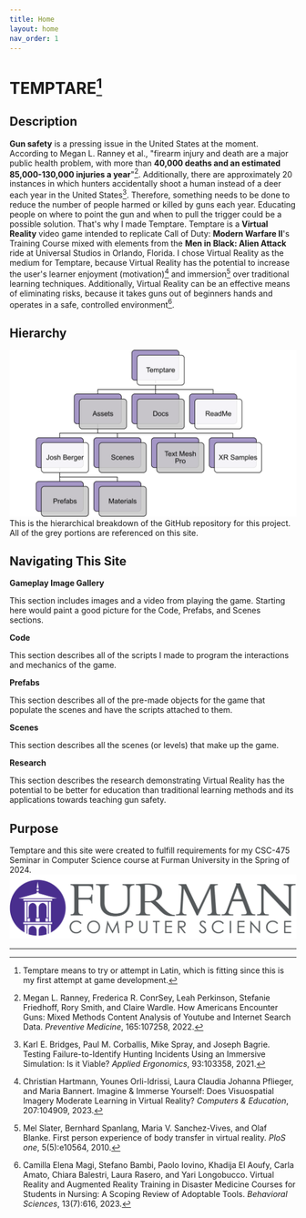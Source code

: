 ```yaml
---
title: Home
layout: home
nav_order: 1
---
```


# TEMPTARE[^1]
## Description
**Gun safety** is a pressing issue in the United States at the moment. According to Megan L. Ranney et al., "firearm injury and death are a major public health problem, with more than **40,000 deaths and an estimated 85,000-130,000 injuries a year**"[^2]. Additionally, there are approximately 20 instances in which hunters accidentally shoot a human instead of a deer each year in the United States[^3]. Therefore, something needs to be done to reduce the number of people harmed or killed by guns each year. Educating people on where to point the gun and when to pull the trigger could be a possible solution. That's why I made Temptare. Temptare is a **Virtual Reality** video game intended to replicate Call of Duty: **Modern Warfare II**'s Training Course mixed with elements from the **Men in Black: Alien Attack** ride at Universal Studios in Orlando, Florida. I chose Virtual Reality as the medium for Temptare, because Virtual Reality has the potential to increase the user's learner enjoyment (motivation)[^4] and immersion[^5] over traditional learning techniques. Additionally, Virtual Reality can be an effective means of eliminating risks, because it takes guns out of beginners hands and operates in a safe, controlled environment[^6].

## Hierarchy
![](./Hierarchy.png)
This is the hierarchical breakdown of the GitHub repository for this project. All of the grey portions are referenced on this site.

## Navigating This Site
**Gameplay Image Gallery**

This section includes images and a video from playing the game. Starting here would paint a good picture for the Code, Prefabs, and Scenes sections.

**Code**

This section describes all of the scripts I made to program the interactions and mechanics of the game.

**Prefabs**

This section describes all of the pre-made objects for the game that populate the scenes and have the scripts attached to them.

**Scenes**

This section describes all the scenes (or levels) that make up the game.

**Research**

This section describes the research demonstrating Virtual Reality has the potential to be better for education than traditional learning methods and its applications towards teaching gun safety.

## Purpose
Temptare and this site were created to fulfill requirements for my CSC-475 Seminar in Computer Science course at Furman University in the Spring of 2024.
![](./FurmanComputerScience.png)

----

[^1]: Temptare means to try or attempt in Latin, which is fitting since this is my first attempt at game development.
[^2]: Megan L. Ranney, Frederica R. ConrSey, Leah Perkinson, Stefanie Friedhoff, Rory Smith, and Claire Wardle. How Americans Encounter Guns: Mixed Methods Content Analysis of Youtube and Internet Search Data. _Preventive Medicine_, 165:107258, 2022.
[^3]: Karl E. Bridges, Paul M. Corballis, Mike Spray, and Joseph Bagrie. Testing Failure-to-Identify Hunting Incidents Using an Immersive Simulation: Is it Viable? _Applied Ergonomics_, 93:103358, 2021.
[^4]: Christian Hartmann, Younes Orli-Idrissi, Laura Claudia Johanna Pflieger, and Maria Bannert. Imagine & Immerse Yourself: Does Visuospatial Imagery Moderate Learning in Virtual Reality? _Computers & Education_, 207:104909, 2023.
[^5]: Mel Slater, Bernhard Spanlang, Maria V. Sanchez-Vives, and Olaf Blanke. First person experience of body transfer in virtual reality. _PloS one_, 5(5):e10564, 2010.
[^6]: Camilla Elena Magi, Stefano Bambi, Paolo Iovino, Khadija El Aoufy, Carla Amato, Chiara Balestri, Laura Rasero, and Yari Longobucco. Virtual Reality and Augmented Reality Training in Disaster Medicine Courses for Students in Nursing: A Scoping Review of Adoptable Tools. _Behavioral Sciences_, 13(7):616, 2023.
